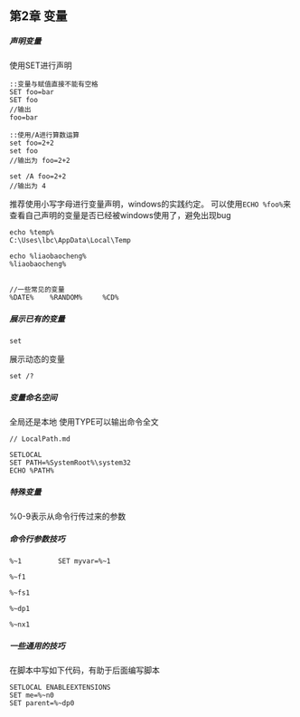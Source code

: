 ## 第2章 变量

##### 声明变量
使用SET进行声明
```
::变量与赋值直接不能有空格
SET foo=bar
SET foo
//输出
foo=bar

::使用/A进行算数运算
set foo=2+2
set foo
//输出为 foo=2+2

set /A foo=2+2
//输出为 4
```

推荐使用小写字母进行变量声明，windows的实践约定。
可以使用`ECHO %foo%`来查看自己声明的变量是否已经被windows使用了，避免出现bug
```
echo %temp%
C:\Uses\lbc\AppData\Local\Temp

echo %liaobaocheng%
%liaobaocheng%


//一些常见的变量
%DATE%    %RANDOM%     %CD%
```


##### 展示已有的变量
```
set
```

展示动态的变量
```
set /?
```


##### 变量命名空间
全局还是本地
使用TYPE可以输出命令全文
```
// LocalPath.md

SETLOCAL
SET PATH=%SystemRoot%\system32
ECHO %PATH%
```

##### 特殊变量
%0-9表示从命令行传过来的参数

##### 命令行参数技巧
```
%~1         SET myvar=%~1

%~f1

%~fs1

%~dp1

%~nx1
```

##### 一些通用的技巧
在脚本中写如下代码，有助于后面编写脚本
```
SETLOCAL ENABLEEXTENSIONS
SET me=%~n0
SET parent=%~dp0
```
